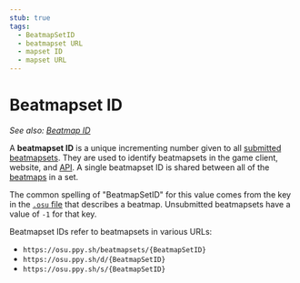 ```yaml
---
stub: true
tags:
  - BeatmapSetID
  - beatmapset URL
  - mapset ID
  - mapset URL
---
```


# Beatmapset ID

*See also: [Beatmap ID](/wiki/Beatmap/Beatmap_ID)*

A **beatmapset ID** is a unique incrementing number given to all [submitted](/wiki/Submission) [beatmapsets](/wiki/Beatmap/Beatmapsets). They are used to identify beatmapsets in the game client, website, and [API](/wiki/osu!api). A single beatmapset ID is shared between all of the [beatmaps](/wiki/Beatmap) in a set.

The common spelling of "BeatmapSetID" for this value comes from the key in the [`.osu` file](/wiki/osu!_File_Formats/Osu_(file_format)) that describes a beatmap. Unsubmitted beatmapsets have a value of `-1` for that key.

Beatmapset IDs refer to beatmapsets in various URLs:

- `https://osu.ppy.sh/beatmapsets/{BeatmapSetID}`
- `https://osu.ppy.sh/d/{BeatmapSetID}`
- `https://osu.ppy.sh/s/{BeatmapSetID}`
